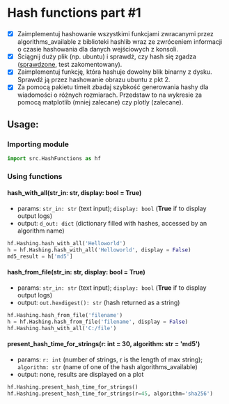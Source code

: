 #   Hash functions part #1

###

- [x] Zaimplementuj hashowanie wszystkimi funkcjami zwracanymi przez algorithms_available z biblioteki hashlib wraz ze zwróceniem informacji o czasie hashowania dla danych wejściowych z konsoli.
- [x] Ściągnij duży plik (np. ubuntu) i sprawdź, czy hash się zgadza ([sprawdzone](https://github.com/MatSaf123/cryptography-classes/blob/master/task_02_hash/tests/HashFunctionsTest.py), test zakomentowany).
- [x] Zaimplementuj funkcję, która hashuje dowolny blik binarny z dysku. Sprawdź ją przez hashowanie obrazu ubuntu z pkt 2.
- [x] Za pomocą pakietu timeit zbadaj szybkość generowania hashy dla wiadomości o różnych rozmiarach. Przedstaw to na wykresie za pomocą matplotlib (mniej zalecane) czy plotly (zalecane).

## Usage:
### Importing module
```py
import src.HashFunctions as hf
```

### Using functions

#### hash_with_all(str_in: str, display: bool = True)

- params: `str_in: str` (text input); `display: bool` (<b>True</b> if to display output logs)
- output: `d_out: dict` (dictionary filled with hashes, accessed by an algorithm name)
```py
hf.Hashing.hash_with_all('Helloworld')
h = hf.Hashing.hash_with_all('Helloworld', display = False)
md5_result = h['md5']
```
#### hash_from_file(str_in: str, display: bool = True)

- params: `str_in: str` (text input); `display: bool` (<b>True</b> if to display output logs)
- output: `out.hexdigest(): str` (hash returned as a string)
```py
hf.Hashing.hash_from_file('filename')
h = hf.Hashing.hash_from_file('filename', display = False)
hf.Hashing.hash_with_all('C:/file')
```
#### present_hash_time_for_strings(r: int = 30, algorithm: str = 'md5')

- params: `r: int` (number of strings, r is the length of max string); `algorithm: str` (name of one of the hash algorithms_available)
- output: none, results are displayed on a plot
```py
hf.Hashing.present_hash_time_for_strings()
hf.Hashing.present_hash_time_for_strings(r=45, algorithm='sha256')
```
